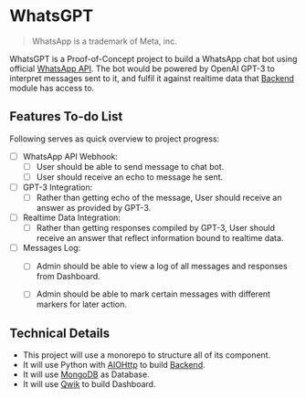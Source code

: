 # WhatsGPT

> WhatsApp is a trademark of Meta, inc.

WhatsGPT is a Proof-of-Concept project to build a WhatsApp chat bot using official [WhatsApp API](https://business.whatsapp.com/developers/developer-hub). The bot would be powered by OpenAI GPT-3 to interpret messages sent to it, and fulfil it against realtime data that [Backend](./backend/README.md) module has access to.

## Features To-do List

Following serves as quick overview to project progress:

- [ ] WhatsApp API Webhook:
  - [ ] User should be able to send message to chat bot.
  - [ ] User should receive an echo to message he sent.
- [ ] GPT-3 Integration:
  - [ ] Rather than getting echo of the message, User should receive an answer as provided by GPT-3.
- [ ] Realtime Data Integration:
  - [ ] Rather than getting responses compiled by GPT-3, User should receive an answer that reflect information bound to realtime data.
- [ ] Messages Log:
  - [ ] Admin should be able to view a log of all messages and responses from Dashboard.
  - [ ] Admin should be able to mark certain messages with different markers for later action.


## Technical Details

- This project will use a monorepo to structure all of its component.
- It will use Python with [AIOHttp](https://pypi.org/project/aiohttp/) to build [Backend]('./backend/README.md').
- It will use [MongoDB](https://www.mongodb.com) as Database.
- It will use [Qwik](https://qwik.builder.io/) to build Dashboard.
